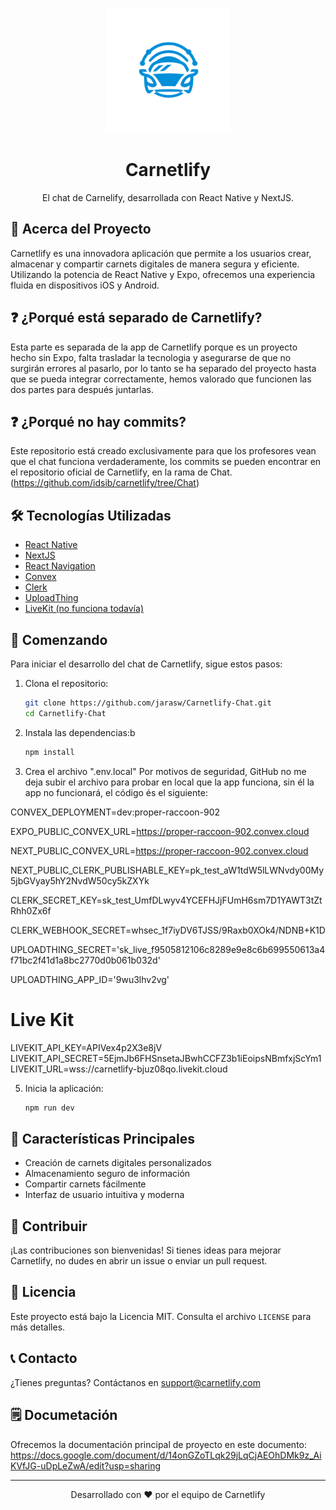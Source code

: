 <p align="center">
  <img src="public/logo.png" alt="Carnetlify Logo" width="200"/>
</p>

<h1 align="center">Carnetlify</h1>

<p align="center">
  El chat de Carnelify, desarrollada con React Native y NextJS.
</p>

## 🚀 Acerca del Proyecto

Carnetlify es una innovadora aplicación que permite a los usuarios crear, almacenar y compartir carnets digitales de manera segura y eficiente. Utilizando la potencia de React Native y Expo, ofrecemos una experiencia fluida en dispositivos iOS y Android. 

## ❓ ¿Porqué está separado de Carnetlify?

Esta parte es separada de la app de Carnetlify porque es un proyecto hecho sin Expo, falta trasladar la tecnologia y asegurarse de que no surgirán errores al pasarlo, por lo tanto se ha separado del proyecto hasta que se pueda integrar correctamente, hemos valorado que funcionen las dos partes para después juntarlas.

## ❓ ¿Porqué no hay commits?

Este repositorio está creado exclusivamente para que los profesores vean que el chat funciona verdaderamente, los commits se pueden encontrar en el repositorio oficial de Carnetlify, en la rama de Chat.
(https://github.com/idsib/carnetlify/tree/Chat)

## 🛠️ Tecnologías Utilizadas

- [React Native](https://reactnative.dev/)
- [NextJS](https://nextjs.org)
- [React Navigation](https://reactnavigation.org/)
- [Convex](https://convex.dev)
- [Clerk](https://clerk.com)
- [UploadThing](https://uploadthing.com/)
- [LiveKit (no funciona todavía)](https://cloud.livekit.io)

## 🏁 Comenzando

Para iniciar el desarrollo del chat de Carnetlify, sigue estos pasos:

1. Clona el repositorio:
   ```bash
   git clone https://github.com/jarasw/Carnetlify-Chat.git
   cd Carnetlify-Chat
   ```

2. Instala las dependencias:b
   ```bash
   npm install
   ```

3. Crea el archivo ".env.local"
   Por motivos de seguridad, GitHub no me deja subir el archivo para probar en local que la app funciona, sin él la app no funcionará, el código és el siguiente:

CONVEX_DEPLOYMENT=dev:proper-raccoon-902

EXPO_PUBLIC_CONVEX_URL=https://proper-raccoon-902.convex.cloud

NEXT_PUBLIC_CONVEX_URL=https://proper-raccoon-902.convex.cloud

NEXT_PUBLIC_CLERK_PUBLISHABLE_KEY=pk_test_aW1tdW5lLWNvdy00My5jbGVyay5hY2NvdW50cy5kZXYk

CLERK_SECRET_KEY=sk_test_UmfDLwyv4YCEFHJjFUmH6sm7D1YAWT3tZtRhh0Zx6f

CLERK_WEBHOOK_SECRET=whsec_1f7iyDV6TJSS/9Raxb0XOk4/NDNB+K1D

UPLOADTHING_SECRET='sk_live_f9505812106c8289e9e8c6b699550613a4f71bc2f41d1a8bc2770d0b061b032d'

UPLOADTHING_APP_ID='9wu3lhv2vg'

# Live Kit
LIVEKIT_API_KEY=APIVex4p2X3e8jV
LIVEKIT_API_SECRET=5EjmJb6FHSnsetaJBwhCCFZ3b1iEoipsNBmfxjScYm1
LIVEKIT_URL=wss://carnetlify-bjuz08qo.livekit.cloud

5. Inicia la aplicación:
   ```bash
   npm run dev
   ```

## 📱 Características Principales

- Creación de carnets digitales personalizados
- Almacenamiento seguro de información
- Compartir carnets fácilmente
- Interfaz de usuario intuitiva y moderna

## 🤝 Contribuir

¡Las contribuciones son bienvenidas! Si tienes ideas para mejorar Carnetlify, no dudes en abrir un issue o enviar un pull request.

## 📄 Licencia

Este proyecto está bajo la Licencia MIT. Consulta el archivo `LICENSE` para más detalles.

## 📞 Contacto

¿Tienes preguntas? Contáctanos en [support@carnetlify.com](mailto:support@carnetlify.com)

## 🗒 Documetación

Ofrecemos la documentación principal de proyecto en este documento: 
https://docs.google.com/document/d/14onGZoTLqk29jLqCjAEOhDMk9z_AiKVfJG-uDpLeZwA/edit?usp=sharing

---

<p align="center">
  Desarrollado con ❤️ por el equipo de Carnetlify
</p>
